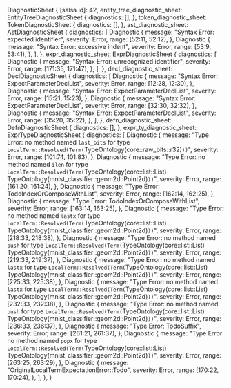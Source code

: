 DiagnosticSheet {
    [salsa id]: 42,
    entity_tree_diagnostic_sheet: EntityTreeDiagnosticSheet {
        diagnostics: [],
    },
    token_diagnostic_sheet: TokenDiagnosticSheet {
        diagnostics: [],
    },
    ast_diagnostic_sheet: AstDiagnosticSheet {
        diagnostics: [
            Diagnostic {
                message: "Syntax Error: expected identifier",
                severity: Error,
                range: [52:11, 52:12),
            },
            Diagnostic {
                message: "Syntax Error: excessive indent",
                severity: Error,
                range: [53:9, 53:41),
            },
        ],
    },
    expr_diagnostic_sheet: ExprDiagnosticSheet {
        diagnostics: [
            Diagnostic {
                message: "Syntax Error: unrecognized identifier",
                severity: Error,
                range: [171:35, 171:47),
            },
        ],
    },
    decl_diagnostic_sheet: DeclDiagnosticSheet {
        diagnostics: [
            Diagnostic {
                message: "Syntax Error: ExpectParameterDeclList",
                severity: Error,
                range: [12:28, 12:30),
            },
            Diagnostic {
                message: "Syntax Error: ExpectParameterDeclList",
                severity: Error,
                range: [15:21, 15:23),
            },
            Diagnostic {
                message: "Syntax Error: ExpectParameterDeclList",
                severity: Error,
                range: [32:30, 32:32),
            },
            Diagnostic {
                message: "Syntax Error: ExpectParameterDeclList",
                severity: Error,
                range: [35:20, 35:22),
            },
        ],
    },
    defn_diagnostic_sheet: DefnDiagnosticSheet {
        diagnostics: [],
    },
    expr_ty_diagnostic_sheet: ExprTypeDiagnosticSheet {
        diagnostics: [
            Diagnostic {
                message: "Type Error: no method named `last_bits` for type `LocalTerm::Resolved(Term(`TypeOntology(core::raw_bits::r32)`))`",
                severity: Error,
                range: [101:74, 101:83),
            },
            Diagnostic {
                message: "Type Error: no method named `ilen` for type `LocalTerm::Resolved(Term(`TypeOntology(core::list::List) TypeOntology(mnist_classifier::geom2d::Point2d)`))`",
                severity: Error,
                range: [161:20, 161:24),
            },
            Diagnostic {
                message: "Type Error: TodoIndexOrComposeWithList",
                severity: Error,
                range: [162:14, 162:25),
            },
            Diagnostic {
                message: "Type Error: TodoIndexOrComposeWithList",
                severity: Error,
                range: [163:14, 163:25),
            },
            Diagnostic {
                message: "Type Error: no method named `lastx` for type `LocalTerm::Resolved(Term(`TypeOntology(core::list::List) TypeOntology(mnist_classifier::geom2d::Point2d)`))`",
                severity: Error,
                range: [218:33, 218:38),
            },
            Diagnostic {
                message: "Type Error: no method named `push` for type `LocalTerm::Resolved(Term(`TypeOntology(core::list::List) TypeOntology(mnist_classifier::geom2d::Point2d)`))`",
                severity: Error,
                range: [219:33, 219:37),
            },
            Diagnostic {
                message: "Type Error: no method named `lastx` for type `LocalTerm::Resolved(Term(`TypeOntology(core::list::List) TypeOntology(mnist_classifier::geom2d::Point2d)`))`",
                severity: Error,
                range: [225:33, 225:38),
            },
            Diagnostic {
                message: "Type Error: no method named `lastx` for type `LocalTerm::Resolved(Term(`TypeOntology(core::list::List) TypeOntology(mnist_classifier::geom2d::Point2d)`))`",
                severity: Error,
                range: [232:33, 232:38),
            },
            Diagnostic {
                message: "Type Error: no method named `push` for type `LocalTerm::Resolved(Term(`TypeOntology(core::list::List) TypeOntology(mnist_classifier::geom2d::Point2d)`))`",
                severity: Error,
                range: [236:33, 236:37),
            },
            Diagnostic {
                message: "Type Error: TodoSuffix",
                severity: Error,
                range: [261:21, 261:37),
            },
            Diagnostic {
                message: "Type Error: no method named `popx` for type `LocalTerm::Resolved(Term(`TypeOntology(core::list::List) TypeOntology(mnist_classifier::geom2d::Point2d)`))`",
                severity: Error,
                range: [263:25, 263:29),
            },
            Diagnostic {
                message: "OriginalLocalTermExpectationError::Todo",
                severity: Error,
                range: [170:22, 170:24),
            },
        ],
    },
}
